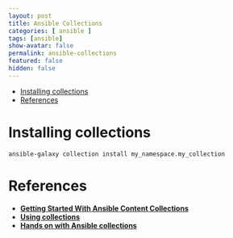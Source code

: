 ```yaml
---
layout: post
title: Ansible Collections
categories: [ ansible ]
tags: [ansible]
show-avatar: false
permalink: ansible-collections
featured: false
hidden: false
---
```

<!-- TOC depthfrom:1 orderedlist:false -->

- [Installing collections](#installing-collections)
- [References](#references)

<!-- /TOC -->


# Installing collections

```
ansible-galaxy collection install my_namespace.my_collection
```

# References

- **[Getting Started With Ansible Content Collections](https://www.ansible.com/blog/getting-started-with-ansible-collections)**
- **[Using collections](https://docs.ansible.com/ansible/latest/user_guide/collections_using.html)**
- **[Hands on with Ansible collections](https://www.ansible.com/blog/hands-on-with-ansible-collections)**